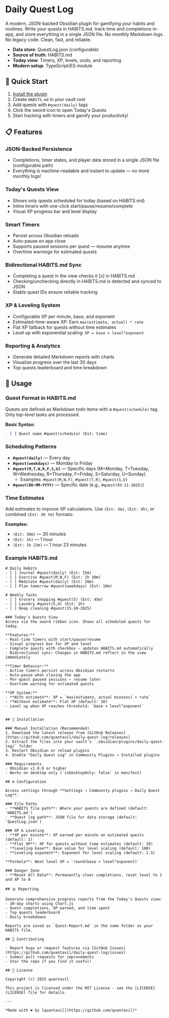 # Daily Quest Log

A modern, JSON-backed Obsidian plugin for gamifying your habits and routines. Write your quests in HABITS.md, track time and completions in-app, and store everything in a single JSON file. No monthly Markdown logs. No legacy code. Clean, fast, and reliable.

- **Data store**: QuestLog.json (configurable)
- **Source of truth**: HABITS.md
- **Today view**: Timers, XP, levels, undo, and reporting
- **Modern setup**: TypeScript/ES module

## 🚀 Quick Start

1. [Install the plugin](#installation)
2. Create `HABITS.md` in your vault root
3. Add quests with `#quest(daily)` tags
4. Click the sword icon to open Today's Quests
5. Start tracking with timers and gamify your productivity!

## 📋 Features

### JSON-Backed Persistence
- Completions, timer states, and player data stored in a single JSON file (configurable path)
- Everything is machine-readable and instant to update — no more monthly logs!

### Today's Quests View
- Shows only quests scheduled for today (based on HABITS.md)
- Inline timers with one-click start/pause/resume/complete
- Visual XP progress bar and level display

### Smart Timers
- Persist across Obsidian reloads
- Auto-pause on app close
- Supports paused sessions per quest — resume anytime
- Overtime warnings for estimated quests

### Bidirectional HABITS.md Sync
- Completing a quest in the view checks it [x] in HABITS.md
- Checking/unchecking directly in HABITS.md is detected and synced to JSON
- Stable quest IDs ensure reliable tracking

### XP & Leveling System
- Configurable XP per minute, base, and exponent
- Estimated-time-aware XP: Earn `max(estimate, actual) * rate`
- Flat XP fallback for quests without time estimates
- Level up with exponential scaling: `XP = base × level^exponent`

### Reporting & Analytics
- Generate detailed Markdown reports with charts
- Visualize progress over the last 30 days
- Top quests leaderboard and time breakdown

## 📝 Usage

### Quest Format in HABITS.md
Quests are defined as Markdown todo items with a `#quest(schedule)` tag. Only top-level tasks are processed.

**Basic Syntax:**
```markdown
- [ ] Quest name #quest(schedule) (Est: time)
```

### Scheduling Patterns
- **`#quest(daily)`** — Every day
- **`#quest(weekdays)`** — Monday to Friday
- **`#quest(M,T,W,R,F,S,U)`** — Specific days (M=Monday, T=Tuesday, W=Wednesday, R=Thursday, F=Friday, S=Saturday, U=Sunday)
  - Examples: `#quest(M,W,F)`, `#quest(T,R)`, `#quest(S,U)`
- **`#quest(DD-MM-YYYY)`** — Specific date (e.g., `#quest(03-11-2025)`)

### Time Estimates
Add estimates to improve XP calculations. Use `(Est: Xm)`, `(Est: Xh)`, or combined `(Est: Xh Ym)` formats:

**Examples:**
- `(Est: 30m)` — 30 minutes
- `(Est: 1h)` — 1 hour
- `(Est: 1h 23m)` — 1 hour 23 minutes

### Example HABITS.md
```
# Daily Habits
- [ ] Journal #quest(daily) (Est: 15m)
- [ ] Exercise #quest(M,W,F) (Est: 1h 30m)
- [ ] Meditate #quest(daily) (Est: 20m)
- [ ] Plan tomorrow #quest(weekdays) (Est: 10m)

# Weekly Tasks
- [ ] Grocery shopping #quest(S) (Est: 45m)
- [ ] Laundry #quest(S,U) (Est: 1h)
- [ ] Deep cleaning #quest(15-10-2025)

### Today's Quests View
Access via the sword ribbon icon. Shows all scheduled quests for today.

**Features:**
- Real-time timers with start/pause/resume
- Visual progress bar for XP and level
- Complete quests with checkbox — updates HABITS.md automatically
- Bidirectional sync: Changes in HABITS.md reflect in the view immediately

**Timer Behavior:**
- Active timers persist across Obsidian restarts
- Auto-pause when closing the app
- Per-quest paused sessions — resume later
- Overtime warning for estimated quests

**XP System:**
- **With estimate**: XP = `max(estimate, actual minutes) × rate`
- **Without estimate**: Flat XP (default: 10)
- Level up when XP reaches threshold: `base × level^exponent`


## 🔧 Installation

### Manual Installation (Recommended)
1. Download the latest release from [GitHub Releases](https://github.com/quantavil/daily-quest-log/releases)
2. Extract the files into your vault's `.obsidian/plugins/daily-quest-log/` folder
3. Restart Obsidian or reload plugins
4. Enable "Daily Quest Log" in Community Plugins → Installed plugins

### Requirements
- Obsidian v1.0.0 or higher
- Works on desktop only (`isDesktopOnly: false` in manifest)

## ⚙️ Configuration

Access settings through **Settings → Community plugins → Daily Quest Log**.

### File Paths
- **HABITS file path**: Where your quests are defined (default: `HABITS.md`)
- **Quest log path**: JSON file for data storage (default: `QuestLog.json`)

### XP & Leveling
- **XP per minute**: XP earned per minute on estimated quests (default: 1)
- **Flat XP**: XP for quests without time estimates (default: 10)
- **Leveling base**: Base value for level scaling (default: 100)
- **Leveling exponent**: Exponent for level scaling (default: 1.5)

**Formula**: Next level XP = `round(base × level^exponent)`

### Danger Zone
- **Reset All Data**: Permanently clear completions, reset level to 1 and XP to 0

## 📊 Reporting

Generate comprehensive progress reports from the Today's Quests view:
- 30-day charts using Chart.js
- Quest completions, XP earned, and time spent
- Top quests leaderboard
- Daily breakdowns

Reports are saved as `Quest-Report.md` in the same folder as your HABITS file.

## 🤝 Contributing

- Report bugs or request features via [GitHub Issues](https://github.com/quantavil/daily-quest-log/issues)
- Submit pull requests for improvements
- Star the repo if you find it useful!

## 📄 License

Copyright (c) 2025 quantavil

This project is licensed under the MIT License - see the [LICENSE](LICENSE) file for details.

---

*Made with ❤️ by [quantavil](https://github.com/quantavil)*
